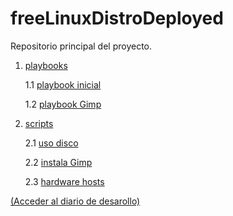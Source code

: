  freeLinuxDistroDeployed
=======================

Repositorio principal del proyecto.

1. [playbooks](playbooks)

   1.1 [playbook inicial](playbooks/playbook.yml)

   1.2 [playbook Gimp](playbooks/playbookGimp.yml)
2. [scripts](scripts)

   2.1 [uso disco](scripts/usoDisco.sh)

   2.2 [instala Gimp](scripts/instalaGimp.sh)
   
   2.3 [hardware hosts](scripts/hardwareHosts.sh)

[(Acceder al diario de desarollo)](https://github.com/freelinuxdistrodeployed/diarioDesarrollo)



